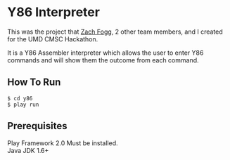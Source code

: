 Y86 Interpreter
=================
This was the project that [Zach Fogg](https://github.com/zachfogg), 2 other team members, and I created for the UMD CMSC Hackathon.

It is a Y86 Assembler interpreter which allows the user to enter Y86 commands and will show them the outcome from each command. 

How To Run
---------------
```
$ cd y86
$ play run
```

Prerequisites
--------------
Play Framework 2.0 Must be installed.  
Java JDK 1.6+

